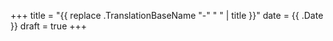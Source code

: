 +++
title = "{{ replace .TranslationBaseName "-" " " | title }}"
date = {{ .Date }}
draft = true
+++
